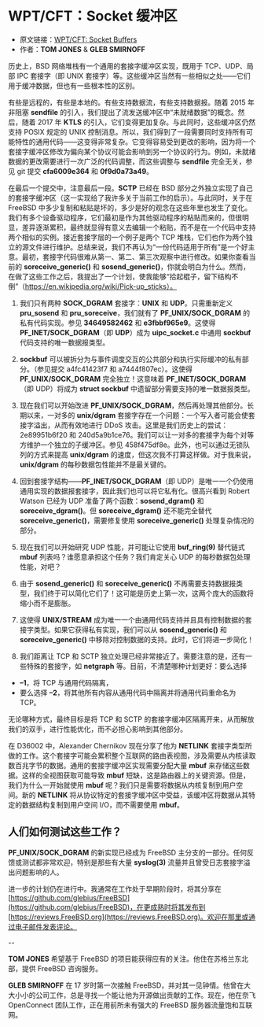 # WPT/CFT：Socket 缓冲区

- 原文链接：[WPT/CFT: Socket Buffers](https://freebsdfoundation.org/wp-content/uploads/2022/08/WIP-CFT_sockets.pdf)
- 作者：**TOM JONES** & **GLEB SMIRNOFF**


历史上，BSD 网络堆栈有一个通用的套接字缓冲区实现，既用于 TCP、UDP、局部 IPC 套接字（即 UNIX 套接字）等。这些缓冲区当然有一些相似之处——它们用于缓冲数据，但也有一些根本性的区别。

有些是远程的，有些是本地的。有些支持数据流，有些支持数据报。随着 2015 年非阻塞 **sendfile** 的引入，我们提出了流发送缓冲区中“未就绪数据”的概念。然后，随着 2017 年 **KTLS** 的引入，它们变得更加复杂。与此同时，这些缓冲区仍然支持 POSIX 规定的 UNIX 控制消息。所以，我们得到了一段需要同时支持所有可能特性的通用代码——这变得非常复杂。它变得容易受到更改的影响，因为将一个套接字缓冲区修改为偏向某个协议可能会影响到另一个协议的行为。例如，未就绪数据的更改需要进行一次广泛的代码调整，而这些调整与 **sendfile** 完全无关，参见 git 提交 **cfa6009e364** 和 **0f9d0a73a49**。

在最后一个提交中，注意最后一段。**SCTP** 已经在 BSD 部分之外独立实现了自己的套接字缓冲区（这一实现给了我许多关于当前工作的启示）。与此同时，关于在 FreeBSD 中多少复制和粘贴是坏的，多少是好的观念在这些年里也发生了变化。我们有多个设备驱动程序，它们最初是作为其他驱动程序的粘贴而来的，但很明显，差异逐渐累积，最终就显得有意义去编辑一个粘贴，而不是在一个代码中支持两个相似的实例。接近套接字层的一个例子是两个 TCP 堆栈，它们也作为两个独立的源文件进行维护。总结来说，我们不再认为“一份代码适用于所有”是一个好主意。最初，套接字代码很难从第一、第二、第三次观察中进行修改。如果你查看当前的 **soreceive_generic()** 和 **sosend_generic()**，你就会明白为什么。然而，在做了这些工作之后，我提出了一个计划，使我能够“拾起棍子，留下结构不倒”（https://en.wikipedia.org/wiki/Pick-up_sticks）。

1) 我们只有两种 **SOCK_DGRAM** 套接字：**UNIX** 和 **UDP**。只需重新定义 **pru_sosend** 和 **pru_soreceive**，我们就有了 **PF_UNIX/SOCK_DGRAM** 的私有代码实现。参见 **34649582462** 和 **e3fbbf965e9**。这使得 **PF_INET/SOCK_DGRAM**（即 **UDP**）成为 **uipc_socket.c** 中通用 **sockbuf** 代码支持的唯一数据报类型。

2. **sockbuf** 可以被拆分为与事件调度交互的公共部分和执行实际缓冲的私有部分。（参见提交 a4fc41423f7 和 a7444f807ec）。这使得 **PF_UNIX/SOCK_DGRAM** 完全独立！这意味着 **PF_INET/SOCK_DGRAM**（即 UDP）将成为 **struct sockbuf** 中遗留部分需要支持的唯一数据报类型。

3. 现在我们可以开始改进 **PF_UNIX/SOCK_DGRAM**，然后再处理其他部分。长期以来，一对多的 **unix/dgram** 套接字存在一个问题：一个写入者可能会使套接字溢出，从而有效地进行 DDoS 攻击。这里是我们历史上的尝试：2e89951b6f20 和 240d5a9b1ce76。我们可以让一对多的套接字为每个对等方维护一个独立的子缓冲区。参见 458f475df8e。此外，也可以通过无锁队列的方式来提高 **unix/dgram** 的速度，但这次我不打算这样做。对于我来说，**unix/dgram** 的每秒数据包性能并不是最关键的。

4. 回到套接字结构——**PF_INET/SOCK_DGRAM**（即 UDP）是唯一一个仍使用通用实现的数据报套接字，因此我们也可以将它私有化。很高兴看到 Robert Watson 已经为 UDP 准备了两个函数：**sosend_dgram()** 和 **soreceive_dgram()**。但 **soreceive_dgram()** 还不能完全替代 **soreceive_generic()**，需要修复使用 **soreceive_generic()** 处理复杂情况的部分。

5. 现在我们可以开始研究 UDP 性能，并可能让它使用 **buf_ring(9)** 替代链式 **mbuf** 列表吗？谁愿意承担这个任务？我们肯定关心 UDP 的每秒数据包处理性能，对吧？

6. 由于 **sosend_generic()** 和 **soreceive_generic()** 不再需要支持数据报类型，我们终于可以简化它们了！这可能是历史上第一次，这两个庞大的函数将缩小而不是膨胀。

7. 这使得 **UNIX/STREAM** 成为唯一一个由通用代码支持并且具有控制数据的套接字类型。如果它获得私有实现，我们可以从 **sosend_generic()** 和 **soreceive_generic()** 中移除对控制数据的支持。此时，它们将进一步简化！

8. 我们距离让 TCP 和 SCTP 独立处理已经非常接近了。需要注意的是，还有一些特殊的套接字，如 **netgraph** 等。目前，不清楚哪种计划更好：要么选择
 - **–1**，将 TCP 与通用代码隔离，
 -  要么选择 **–2**，将其他所有内容从通用代码中隔离并将通用代码重命名为 TCP。
 
 无论哪种方式，最终目标是将 TCP 和 SCTP 的套接字缓冲区隔离开来，从而解放我们的双手，进行性能优化，而不必担心影响到其他部分。

在 D36002 中，Alexander Chernikov 现在分享了他为 **NETLINK** 套接字类型所做的工作。这个套接字可能会累积整个互联网的路由表视图，涉及需要从内核读取数百兆字节的数据。通用的套接字缓冲区实现需要分配大量 **mbuf** 来存储这些数据。这样的全视图获取可能导致 **mbuf** 短缺，这是路由器上的关键资源。但是，我们为什么一开始就使用 **mbuf** 呢？我们只是需要将数据从内核复制到用户空间。新的 **NETLINK** 将从协议特定的套接字缓冲区中受益，该缓冲区将数据从其特定的数据结构复制到用户空间 I/O，而不需要使用 **mbuf**。

## 人们如何测试这些工作？

**PF_UNIX/SOCK_DGRAM** 的新实现已经成为 FreeBSD 主分支的一部分。任何反馈或测试都非常欢迎，特别是那些有大量 **syslog(3)** 流量并且曾受日志套接字溢出问题影响的人。

进一步的计划仍在进行中。我通常在工作处于早期阶段时，将其分享在 [https://github.com/glebius/FreeBSD](https://github.com/glebius/FreeBSD)，在更成熟时将其发布到 [https://reviews.FreeBSD.org](https://reviews.FreeBSD.org)。欢迎在那里或通过电子邮件发表评论。

--

**TOM JONES** 希望基于 FreeBSD 的项目能获得应有的关注。他住在苏格兰东北部，提供 FreeBSD 咨询服务。

**GLEB SMIRNOFF** 在 17 岁时第一次接触 FreeBSD，并对其一见钟情。他曾在大大小小的公司工作，总是寻找一个能让他为开源做出贡献的工作。现在，他在奈飞 OpenConnect 团队工作，正在用前所未有强大的 FreeBSD 服务器流量饱和互联网。
